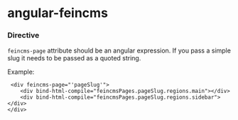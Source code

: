 angular-feincms
===============

### Directive
`feincms-page` attribute should be an angular expression. If you pass a simple slug it needs to be passed as a quoted string.

Example:
```
 <div feincms-page="'pageSlug'">
    <div bind-html-compile="feincmsPages.pageSlug.regions.main"></div>
    <div bind-html-compile="feincmsPages.pageSlug.regions.sidebar"></div>
</div>
```
